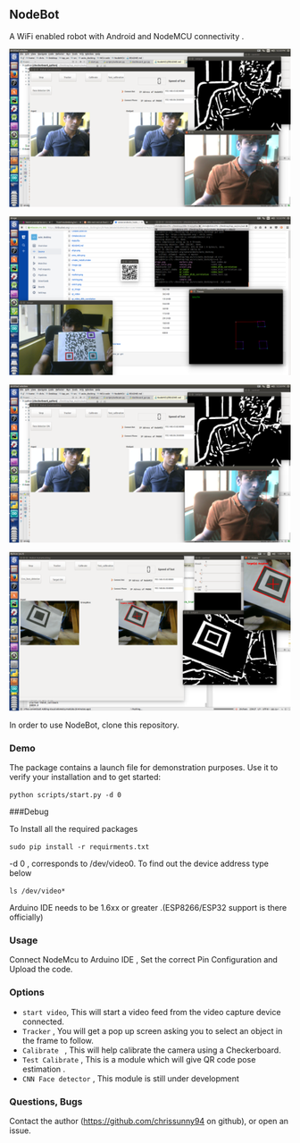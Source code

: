 ## NodeBot

A WiFi enabled robot with Android and NodeMCU connectivity .

![Alt text](screenshots/.screenshot.png?raw=true "Example Image")

![Alt text](screenshots/1.png?raw=true "Example Image")

![Alt text](screenshots/2.png?raw=true "Example Image")

![Alt text](screenshots/3.png?raw=true "Example Image")



In order to use NodeBot, clone this repository.

### Demo

The package contains a launch file for demonstration purposes. Use it to verify your installation and to get started:

``python scripts/start.py -d 0``

###Debug

To Install all the required packages

``sudo pip install -r requirments.txt``

-d 0 , corresponds to /dev/video0. To find out the device address type below

``ls /dev/video*``

Arduino IDE needs to be 1.6xx or greater .(ESP8266/ESP32 support is there officially)

### Usage

Connect NodeMcu to Arduino IDE , Set the correct Pin Configuration and Upload the code.


### Options

- `start video`, This will start a video feed from the video capture device connected.
- `Tracker` , You will get a pop up screen asking you to select an object in the frame to follow.
- `Calibrate ` , This will help calibrate the camera using a Checkerboard.
- `Test Calibrate` , This is a module which will give QR code pose estimation .
- `CNN Face detector`  , This module is still under development


### Questions, Bugs

Contact the author (https://github.com/chrissunny94 on github), or open an issue.
